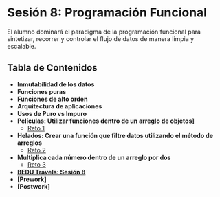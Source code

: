 # Sesión 8: Programación Funcional

El alumno dominará el paradigma de la programación funcional para sintetizar, recorrer y controlar el flujo de datos de manera limpia y escalable.

## Tabla de Contenidos

* **Inmutabilidad de los datos**
* **Funciones puras**
* **Funciones de alto orden**
* **Arquitectura de aplicaciones**
* **Usos de Puro vs Impuro**
* **Películas: Utilizar funciones dentro de un arreglo de objetos\]**
  * [Reto 1](https://github.com/mikenieva/B1-Programacion-Con-Javascript-Expert/tree/ccaed027d7c734c49540591048d184400e38c917/sesion8-programacion-funcional/reto1/README.md)
* **Helados: Crear una función que filtre datos utilizando el método de arreglos**
  * [Reto 2](https://github.com/mikenieva/B1-Programacion-Con-Javascript-Expert/tree/ccaed027d7c734c49540591048d184400e38c917/sesion8-programacion-funcional/reto2/README.md)
* **Multiplica cada número dentro de un arreglo por dos**
  * [Reto 3](https://github.com/mikenieva/B1-Programacion-Con-Javascript-Expert/tree/ccaed027d7c734c49540591048d184400e38c917/sesion8-programacion-funcional/reto3/README.md)
* [**BEDU Travels: Sesión 8**](https://github.com/mikenieva/B1-Programacion-Con-Javascript-Expert/blob/master/BEDU-Travels.md#sesi%C3%B3n-8-programaci%C3%B3n-funcional)
* **\[Prework\]**
* **\[Postwork\]**

